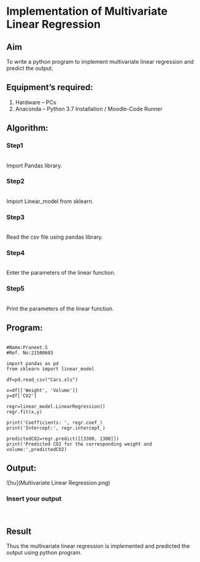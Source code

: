 # Implementation of Multivariate Linear Regression
## Aim
To write a python program to implement multivariate linear regression and predict the output.
## Equipment’s required:
1.	Hardware – PCs
2.	Anaconda – Python 3.7 Installation / Moodle-Code Runner
## Algorithm:
### Step1
<br>Import Pandas library.

### Step2
<br>Import Linear_model from sklearn.

### Step3
<br>Read the csv file using pandas library.

### Step4
<br>Enter the parameters of the linear function.

### Step5
<br>Print the parameters of the linear function.

## Program:
~~~

#Name:Praneet.S
#Ref. No:21500603

import pandas as pd
from sklearn import linear_model

df=pd.read_csv("Cars.xls")

x=df[['Weight', 'Volume']]
y=df['CO2']

regr=linear_model.LinearRegression()
regr.fit(x,y)

print('Coefficients: ', regr.coef_)
print('Intercept:', regr.intercept_)

predictedCO2=regr.predict([[3300, 1300]])
print('Predicted CO2 for the corresponding weight and volume:',predictedCO2)

~~~
## Output:
![hu](Multivariate Linear Regression.png)


### Insert your output

<br>

## Result
Thus the multivariate linear regression is implemented and predicted the output using python program.
